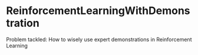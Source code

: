 # ReinforcementLearningWithDemonstration
Problem tackled: How to wisely use expert demonstrations in Reinforcement Learning 

